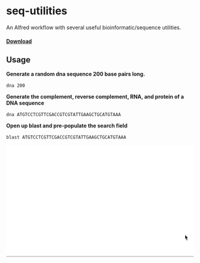 # seq-utilities 

An Alfred workflow with several useful bioinformatic/sequence utilities.

#### [Download](https://github.com/danielecook/seq-utilities/raw/workflow/Seq-Utilities.alfredworkflow)

## Usage

__Generate a random dna sequence 200 base pairs long.__

	dna 200

__Generate the complement, reverse complement, RNA, and protein of a DNA sequence__

	dna ATGTCCTCGTTCGACCGTCGTATTGAAGCTGCATGTAAA
	
__Open up blast and pre-populate the search field__

	blast ATGTCCTCGTTCGACCGTCGTATTGAAGCTGCATGTAAA

<img src="demo.gif" width="600px" height="300px" />


